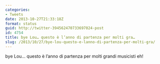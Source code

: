 ```yaml
---
categories:
- Tweets
date: 2013-10-27T21:33:18Z
format: status
guid: http://twitter-394562470733697024-post
id: 4754
title: bye Lou… questo è l’anno di partenza per molti gra…
slug: /2013/10/27/bye-lou-questo-e-lanno-di-partenza-per-molti-gra/
---
```


bye Lou… questo è l’anno di partenza per molti grandi musicisti eh!